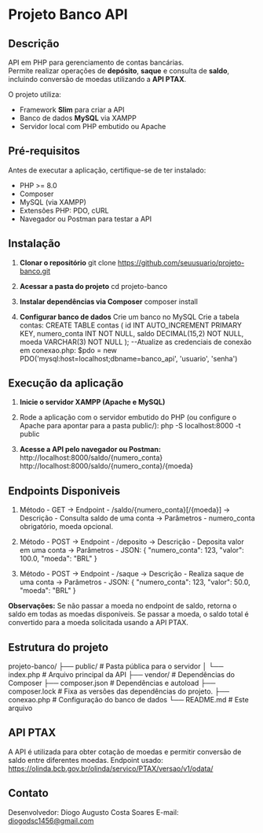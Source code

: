 # Projeto Banco API

## Descrição
API em PHP para gerenciamento de contas bancárias.  
Permite realizar operações de **depósito**, **saque** e consulta de **saldo**, incluindo conversão de moedas utilizando a **API PTAX**.

O projeto utiliza:
- Framework **Slim** para criar a API
- Banco de dados **MySQL** via XAMPP
- Servidor local com PHP embutido ou Apache


## Pré-requisitos
Antes de executar a aplicação, certifique-se de ter instalado:

- PHP >= 8.0
- Composer
- MySQL (via XAMPP)
- Extensões PHP: PDO, cURL
- Navegador ou Postman para testar a API


## Instalação
1. **Clonar o repositório**
git clone https://github.com/seuusuario/projeto-banco.git

2. **Acessar a pasta do projeto**
cd projeto-banco

3. **Instalar dependências via Composer**
composer install

4. **Configurar banco de dados**
Crie um banco no MySQL
Crie a tabela contas:
CREATE TABLE contas (
    id INT AUTO_INCREMENT PRIMARY KEY,
    numero_conta INT NOT NULL,
    saldo DECIMAL(15,2) NOT NULL,
    moeda VARCHAR(3) NOT NULL
);
--Atualize as credenciais de conexão em conexao.php:
$pdo = new PDO('mysql:host=localhost;dbname=banco_api', 'usuario', 'senha')


## Execução da aplicação
1. **Inicie o servidor XAMPP (Apache e MySQL)**

2. Rode a aplicação com o servidor embutido do PHP (ou configure o Apache para apontar para a pasta public/):
php -S localhost:8000 -t public

3. **Acesse a API pelo navegador ou Postman:**
http://localhost:8000/saldo/{numero_conta}
http://localhost:8000/saldo/{numero_conta}/{moeda}


## Endpoints Disponiveis
1. Método - GET -> Endpoint - /saldo/{numero_conta}[/{moeda}] -> Descrição - Consulta saldo de uma conta -> Parâmetros - numero_conta obrigatório, moeda opcional.

2. Método - POST -> Endpoint - /deposito -> Descrição - Deposita valor em uma conta -> Parâmetros - JSON: { "numero_conta": 123, "valor": 100.0, "moeda": "BRL" }

3. Método - POST -> Endpoint - /saque -> Descrição - Realiza saque de uma conta -> Parâmetros - JSON: { "numero_conta": 123, "valor": 50.0, "moeda": "BRL" }

**Observações:**
Se não passar a moeda no endpoint de saldo, retorna o saldo em todas as moedas disponíveis.
Se passar a moeda, o saldo total é convertido para a moeda solicitada usando a API PTAX.


## Estrutura do projeto
projeto-banco/
├── public/               # Pasta pública para o servidor
│   └── index.php         # Arquivo principal da API
├── vendor/               # Dependências do Composer
├── composer.json         # Dependências e autoload
├── composer.lock         # Fixa as versões das dependências do projeto.
├── conexao.php           # Configuração do banco de dados
└── README.md             # Este arquivo


## API PTAX
A API é utilizada para obter cotação de moedas e permitir conversão de saldo entre diferentes moedas.
Endpoint usado:
https://olinda.bcb.gov.br/olinda/servico/PTAX/versao/v1/odata/


## Contato
Desenvolvedor: Diogo Augusto Costa Soares
E-mail: diogodsc1456@gmail.com